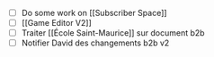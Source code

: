 - [ ] Do some work on [[Subscriber Space]]
- [ ] [[Game Editor V2]]
- [ ] Traiter [[École Saint-Maurice]] sur document b2b
- [ ] Notifier David des changements b2b v2